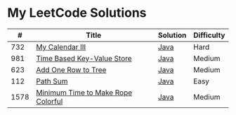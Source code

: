 # My LeetCode Solutions

| # | Title | Solution | Difficulty |
|---| ----- | -------- | ---------- |
|732|[My Calendar III](https://leetcode.com/problems/my-calendar-iii/) | [Java](./algorithms/java/myCalendarIii/MyCalendarIii.java)|Hard|
|981|[Time Based Key-Value Store](https://leetcode.com/problems/time-based-key-value-store/) | [Java](./algorithms/java/timeBasedKeyValueStore/TimeBasedKeyValueStore.java)|Medium|
|623|[Add One Row to Tree](https://leetcode.com/problems/add-one-row-to-tree/) | [Java](./algorithms/java/addOneRowToTree/AddOneRowToTree.java)|Medium|
|112|[Path Sum](https://leetcode.com/problems/path-sum/) | [Java](./algorithms/java/pathSum/PathSum.java)|Easy|
|1578|[Minimum Time to Make Rope Colorful](https://leetcode.com/problems/minimum-time-to-make-rope-colorful/) | [Java](./algorithms/java/minimumTimeToMakeRopeColorful/MinimumTimeToMakeRopeColorful.java)|Medium

